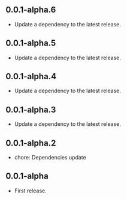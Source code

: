 ## 0.0.1-alpha.6

- Update a dependency to the latest release.

## 0.0.1-alpha.5

- Update a dependency to the latest release.

## 0.0.1-alpha.4

- Update a dependency to the latest release.

## 0.0.1-alpha.3

- Update a dependency to the latest release.

## 0.0.1-alpha.2

- chore: Dependencies update

## 0.0.1-alpha

- First release.
